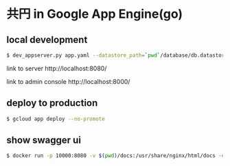 # 共円 in Google App Engine(go)

## local development

```sh
$ dev_appserver.py app.yaml --datastore_path=`pwd`/database/db.datastore -A my-android-server --support_datastore_emulator True
```

link to server
http://localhost:8080/

link to admin console
http://localhost:8000/

## deploy to production

```sh
$ gcloud app deploy --no-promote
```

## show swagger ui

```sh
$ docker run -p 10000:8080 -v $(pwd)/docs:/usr/share/nginx/html/docs -e API_URL=http://localhost:10000/docs/specs/index.yaml swaggerapi/swagger-ui
```
